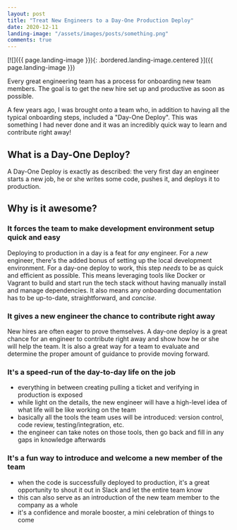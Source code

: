 ```yaml
---
layout: post
title: "Treat New Engineers to a Day-One Production Deploy"
date: 2020-12-11
landing-image: "/assets/images/posts/something.png"
comments: true
---
```


[![]({{ page.landing-image }}){: .bordered.landing-image.centered }]({{ page.landing-image }})

Every great engineering team has a process for onboarding new team members. The goal is to get the new hire set up and productive as soon as possible.

A few years ago, I was brought onto a team who, in addition to having all the typical onboarding steps, included a "Day-One Deploy". This was something I had never done and it was an incredibly quick way to learn and contribute right away!

## What is a Day-One Deploy?

A Day-One Deploy is exactly as described: the very first day an engineer starts a new job, he or she writes some code, pushes it, and deploys it to production.

## Why is it awesome?

### It forces the team to make development environment setup quick and easy

Deploying to production in a day is a feat for _any_ engineer. For a _new_ engineer, there's the added bonus of setting up the local development environment. For a day-one deploy to work, this step _needs_ to be as quick and efficient as possible. This means leveraging tools like Docker or Vagrant to build and start run the tech stack without having manually install and manage dependencies. It also means any onboarding documentation has to be up-to-date, straightforward, and _concise_.

### It gives a new engineer the chance to contribute right away

New hires are often eager to prove themselves. A day-one deploy is a great chance for an engineer to contribute right away and show how he or she will help the team. It is also a great way for a team to evaluate and determine the proper amount of guidance to provide moving forward.

### It's a speed-run of the day-to-day life on the job



* everything in between creating pulling a ticket and verifying in production is exposed
* while light on the details, the new engineer will have a high-level idea of what life will be like working on the team
* basically all the tools the team uses will be introduced: version control, code review, testing/integration, etc.
* the engineer can take notes on those tools, then go back and fill in any gaps in knowledge afterwards

### It's a fun way to introduce and welcome a new member of the team

* when the code is successfully deployed to production, it's a great opportunity to shout it out in Slack and let the entire team know
* this can also serve as an introduction of the new team member to the company as a whole
* it's a confidence and morale booster, a mini celebration of things to come
